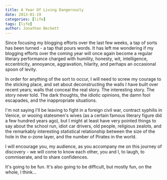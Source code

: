 ```yaml
---
title: A Year Of Living Dangerously
date: 2013-01-19
categories: [life]
tags: [life]
author: Jonathan Beckett
---
```


Since focusing my blogging efforts over the last few weeks, a tap of sorts has been turned - a tap that pours words. It has left me wondering if my blogging efforts over the coming year will once again become a regular literary performance charged with humility, honesty, wit, intelligence, eccentricity, annoyance, aggravation, hilarity, and perhaps an occasional spoon of levity.

In order for anything of the sort to occur, I will need to screw my courage to the sticking place, and set about deconstructing the walls I have built over recent years; walls that conceal the real story. The interesting story. The story never told. The dark thoughts, the idiotic opinions, the damn fool escapades, and the inappropriate situations.

I'm not saying I'll be leaving to fight in a foreign civil war, contract syphilis in Venice, or wooing statesmen's wives (as a certain famous literary figure did a few hundred years ago), but I might at least have very pointed things to say about the school run, idiot car drivers, old people, religious zealots, and the remarkably interesting statistical relationship between the size of the hole in the o-zone layer, and the number of Pirates in the world.

I will encourage you, my audience, as you accompany me on this journey of discovery - we will come to know each other, you and I, to laugh, to commiserate, and to share confidences.

It's going to be fun. It's also going to be difficult, but mostly fun, on the whole, I think...